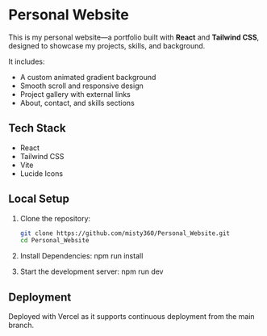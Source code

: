 # Personal Website

This is my personal website—a portfolio built with **React** and **Tailwind CSS**, designed to showcase my projects, skills, and background.

It includes:
- A custom animated gradient background
- Smooth scroll and responsive design
- Project gallery with external links
- About, contact, and skills sections

## Tech Stack

- React
- Tailwind CSS
- Vite
- Lucide Icons

## Local Setup

1. Clone the repository:

   ```bash
   git clone https://github.com/misty360/Personal_Website.git
   cd Personal_Website

2. Install Dependencies:
   npm run install

3. Start the development server: 
   npm run dev

## Deployment
Deployed with Vercel as it supports continuous deployment from the main branch.

